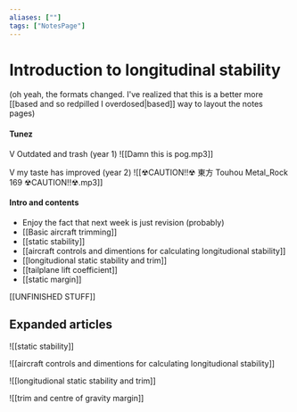 ```yaml
---
aliases: [""]
tags: ["NotesPage"]
---
```


# Introduction to longitudinal stability
(oh yeah, the formats changed. I've realized that this is a better more [[based and so redpilled I overdosed|based]] way to layout the notes pages)
#### Tunez
V Outdated and trash (year 1)
![[Damn this is pog.mp3]]

V my taste has improved (year 2)
![[☢CAUTION!!☢ 東方 Touhou Metal_Rock 169  ☢CAUTION!!☢.mp3]]

#### Intro and contents
- Enjoy the fact that next week is just revision (probably)
- [[Basic aircraft trimming]]
- [[static stability]]
- [[aircraft controls and dimentions for calculating longitudional stability]]
- [[longitudional static stability and trim]]
- [[tailplane lift coefficient]]
- [[static margin]]

[[UNFINISHED STUFF]]

## Expanded articles

![[static stability]]

![[aircraft controls and dimentions for calculating longitudional stability]]

![[longitudional static stability and trim]]

![[trim and centre of gravity margin]]
